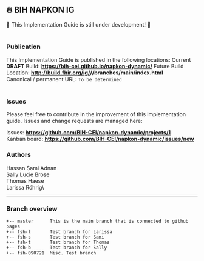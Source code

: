 🔥 BIH NAPKON IG
---
🚧 This Implementation Guide is still under development! 🚧
<br> </br>
###
### Publication
This Implementation Guide is published in the following locations:
Current **DRAFT** Build: __https://bih-cei.github.io/napkon-dynamic/__
Future Build Location: __http://build.fhir.org/ig/<handle>/<repo>/branches/main/index.html__  
Canonical / permanent URL: ```To be determined```
<br> </br>

### Issues
Please feel free to contribute in the improvement of this implementation guide. Issues and change requests are managed here:  

Issues:  __https://github.com/BIH-CEI/napkon-dynamic/projects/1__  
Kanban board:  __https://github.com/BIH-CEI/napkon-dynamic/issues/new__  

### Authors

Hassan Sami Adnan\
Sally Lucie Brose\
Thomas Haese\
Larissa Röhrig\

---

### Branch overview

```
+-- master      This is the main branch that is connected to github pages
+-- fsh-l       Test branch for Larissa
+-- fsh-s       Test branch for Sami
+-- fsh-t       Test branch for Thomas
+-- fsh-b       Test branch for Sally
+-- fsh-090721  Misc. Test branch
```
